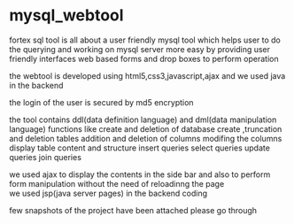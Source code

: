 # mysql_webtool

fortex sql tool is all about a user friendly mysql tool which helps user to do the querying and working on mysql server
more easy by providing user friendly interfaces web based forms and drop boxes to perform operation

the webtool is developed using html5,css3,javascript,ajax and we used java in the backend  

the login of the user is secured by md5 encryption 

the tool contains ddl(data definition language) and dml(data manipulation language) functions like 
create and deletion of database
create ,truncation and deletion tables
addition and deletion of columns 
modifing the columns 
display table content and structure 
insert queries
select queries
update queries
join queries 

we used ajax to display the contents in the side bar and also to perform form manipulation without the need of reloadinng the page  
we used jsp(java server pages) in the backend coding 

 few snapshots of the project have been attached please go through 
